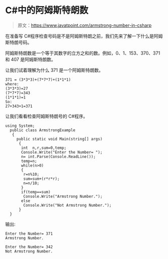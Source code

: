 # C#中的阿姆斯特朗数

> 原文：<https://www.javatpoint.com/armstrong-number-in-csharp>

在准备写 C#程序检查号码是不是阿姆斯特朗之前，我们先来了解一下什么是阿姆斯特朗号码。

阿姆斯特朗数是一个等于其数字的立方之和的数。例如，0、1、153、370、371 和 407 是阿姆斯特朗数。

让我们试着理解为什么 371 是一个阿姆斯特朗数。

```
371 = (3*3*3)+(7*7*7)+(1*1*1)    
where:    
(3*3*3)=27    
(7*7*7)=343    
(1*1*1)=1    
So:    
27+343+1=371    

```

让我们看看检查阿姆斯特朗号的 C#程序。

```
using System;
  public class ArmstrongExample
   {
     public static void Main(string[] args)
      {
       int  n,r,sum=0,temp;    
       Console.Write("Enter the Number= ");    
       n= int.Parse(Console.ReadLine());   
       temp=n;    
       while(n>0)    
       {    
        r=n%10;    
        sum=sum+(r*r*r);    
        n=n/10;    
       }    
       if(temp==sum)    
        Console.Write("Armstrong Number.");    
       else    
        Console.Write("Not Armstrong Number.");    
      }
  }

```

输出:

```
Enter the Number= 371
Armstrong Number.

```

```
Enter the Number= 342   
Not Armstrong Number.

```